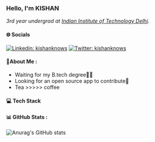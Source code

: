   ### Hello, I'm KISHAN
<img align='right' width="200">
<p><em>3rd year undergrad at <a href="https://home.iitd.ac.in/">Indian Institute of Technology Delhi</a>.
</em></p>

#### 🌐 Socials
<!-- [![GitHub honghahnh](https://img.shields.io/github/followers/honghanhh?label=follow&style=social)](https://github.com/honghanhh) -->
[![Linkedin: kishanknows](https://img.shields.io/badge/-kishanknows-blue?style=flat-square&logo=Linkedin&logoColor=white&link=https://www.linkedin.com/in/kishanknows/)](https://www.linkedin.com/in/kishanknows/)
[![Twitter: kishanknows](https://img.shields.io/badge/-kishanknows-blue?style=flat-square&logo=Twitter&logoColor=white&link=https://twitter.com/kishanknows)](https://twitter.com/kishanknows)


 #### 💫About Me :
-  Waiting for my B.tech degree👨‍🎓
-  Looking for an open source app to contribute👀
-  Tea >>>>> coffee

#### 💻 Tech Stack

#### 📊 GitHub Stats :
![Anurag's GitHub stats](https://github-readme-stats.vercel.app/api?username=kishanknows&count_private=true&show_icons=true&theme=merko)
